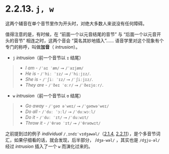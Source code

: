 # 2.2.13. `j, w`

这两个辅音在单个音节里作为开头时，对绝大多数人来说没有任何障碍。

值得注意的是，有时候，在 “前面一个以元音结尾的音节” 与 “后面一个以元音开头的音节” 相连之时，这两个音会 “莫名其妙地插入”…… 语音学里对这个现象有个专门的称呼，叫做**加音**（ *intrusion*）。

* `j` *intrusion*（前一个音节以 `ɪ` 结尾）

> * *I am* - `/ˈaɪ ˈæm/` ⭢ `/ˈaɪjæm/`
> * *He is* - `/ˈhiː ˈɪz/` ⭢ `/ˈhiːjɪz/`.
> * *She is* - `/ˈʃiː ˈɪz/` ⭢ `/ˈʃiːjɪz/`.
> * *They are* - `/ˈðeɪ ˈɑːr/` ⭢ `/ˈðeɪjɑːr/`.

* `w` *intrusion*（前一个音节以 `ʊ` 结尾）

> * *Go away* - `/ˈɡəʊ əˈweɪ/` ⭢ `/ˈɡəʊwəˈweɪ/`
> * *Do all* - `/ˈduː ˈɔːl/` ⭢ `/ˈduːwɔːl/`
> * *Do it* - `/ˈduː ˈɪt/` ⭢ `/ˈduːwɪt/`
> * *Throw it* - `/ˈθrəʊ ˈɪt/` ⭢  `/ˈθrəʊwɪt/`

之前提到过的例子 *individual* `/ˌɪndɪˈvɪdʒəwəl/`（[2.1.4](07-ə), [2.2.11](23-l)），是个多音节词汇，如果仔细看的话，就会发现，后半部分， /`dʒə-wəl/` ，其实也是 `/dʒju-əl/` 经过 *intrusion* 插入了一个 `w` 而演化过来的。